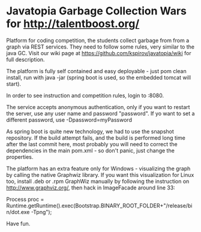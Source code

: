 Javatopia Garbage Collection Wars for http://talentboost.org/
==

Platform for coding competition, the students collect garbage from from a graph via REST services. They need to follow some rules, very similar to the java GC.
Visit our wiki page at https://github.com/kspirov/javatopia/wiki for full description.

The platform is fully self contained and easy deployable - just  pom clean install,  run with java -jar (spring boot is used, so the embedded tomcat will start).

In order to see instruction and competition rules, login to  :8080.

The service accepts anonymous authentication, only if you want to restart the server, use any user name and password "password". If yo want to set a different password, use  -Dpassword=myPassword

As spring boot is quite new technology, we had to use the snapshot repository. If the build attempt fails, and the build is performed long time after the last commit here, most probably you will need to correct the dependencies in the main pom.xml - so don't panic, just change the properties.

The platform has an extra feature only for Windows - visualizing the graph by calling the native Graphwiz library.  If you want this visualization
for Linux too, install .deb or .rpm GraphWiz manually by following the instruction on http://www.graphviz.org/, then hack in ImageFacade around line 33:

Process proc = Runtime.getRuntime().exec(Bootstrap.BINARY_ROOT_FOLDER+"/release/bin/dot.exe -Tpng");

Have fun. 
